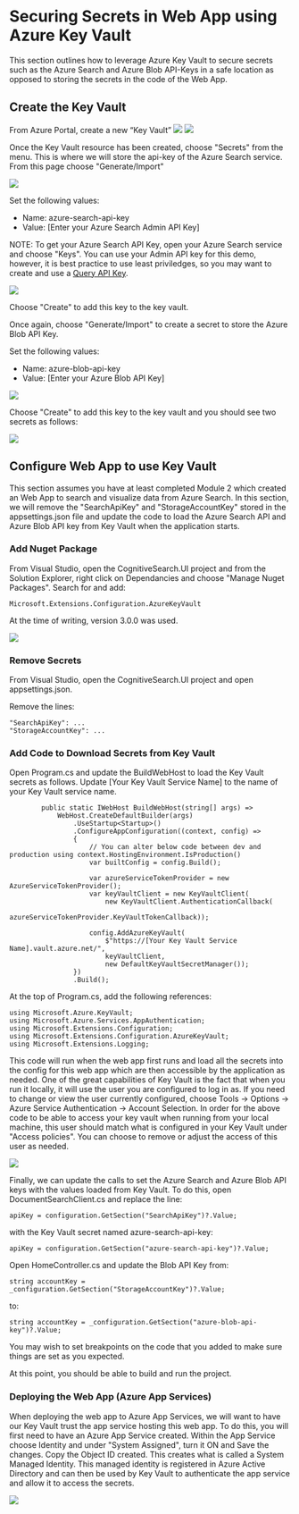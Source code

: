 # Securing Secrets in Web App using Azure Key Vault

This section outlines how to leverage Azure Key Vault to secure secrets such as the Azure Search and Azure Blob API-Keys in a safe location as opposed to storing the secrets in the code of the Web App.

## Create the Key Vault
From Azure Portal, create a new “Key Vault”
![](/images/create-kv-1.png)
![](/images/create-kv-2.png)

Once the Key Vault resource has been created, choose "Secrets" from the menu.  This is where we will store the api-key of the Azure Search service.  From this page choose "Generate/Import"

![](/images/kv-create-secret.png)

Set the following values:
* Name: azure-search-api-key
* Value: [Enter your Azure Search Admin API Key]

NOTE: To get your Azure Search API Key, open your Azure Search service and choose "Keys".  You can use your Admin API key for this demo, however, it is best practice to use least priviledges, so you may want to create and use a [Query API Key](https://docs.microsoft.com/en-us/azure/search/search-security-api-keys).

![](/images/kv-set-secret.png)

Choose "Create" to add this key to the key vault.

Once again, choose "Generate/Import" to create a secret to store the Azure Blob API Key.  

Set the following values:
* Name: azure-blob-api-key
* Value: [Enter your Azure Blob API Key]

![](/images/kv-set-secret-blob.png)

Choose "Create" to add this key to the key vault and you should see two secrets as follows:

![](/images/kv-view-list.png)

## Configure Web App to use Key Vault

This section assumes you have at least completed Module 2 which created an Web App to search and visualize data from Azure Search.  In this section, we will remove the "SearchApiKey" and "StorageAccountKey" stored in the appsettings.json file and update the code to load the Azure Search API and Azure Blob API key from Key Vault when the application starts.


### Add Nuget Package

From Visual Studio, open the CognitiveSearch.UI project and from the Solution Explorer, right click on Dependancies and choose "Manage Nuget Packages".  Search for and add:
```
Microsoft.Extensions.Configuration.AzureKeyVault
```
At the time of writing, version 3.0.0 was used.

![](/images/kv-nuget.png)

### Remove Secrets

From Visual Studio, open the CognitiveSearch.UI project and open appsettings.json.

Remove the lines:
```
"SearchApiKey": ...
"StorageAccountKey": ...
```

### Add Code to Download Secrets from Key Vault

Open Program.cs and update the BuildWebHost to load the Key Vault secrets as follows.  Update [Your Key Vault Service Name] to the name of your Key Vault service name.  

```
        public static IWebHost BuildWebHost(string[] args) =>
            WebHost.CreateDefaultBuilder(args)
                .UseStartup<Startup>()
                .ConfigureAppConfiguration((context, config) =>
                {
                    // You can alter below code between dev and production using context.HostingEnvironment.IsProduction()
                    var builtConfig = config.Build();

                    var azureServiceTokenProvider = new AzureServiceTokenProvider();
                    var keyVaultClient = new KeyVaultClient(
                        new KeyVaultClient.AuthenticationCallback(
                            azureServiceTokenProvider.KeyVaultTokenCallback));

                    config.AddAzureKeyVault(
                        $"https://[Your Key Vault Service Name].vault.azure.net/",
                        keyVaultClient,
                        new DefaultKeyVaultSecretManager());
                })
                .Build();

```

At the top of Program.cs, add the following references:

```
using Microsoft.Azure.KeyVault;
using Microsoft.Azure.Services.AppAuthentication;
using Microsoft.Extensions.Configuration;
using Microsoft.Extensions.Configuration.AzureKeyVault;
using Microsoft.Extensions.Logging;
```

This code will run when the web app first runs and load all the secrets into the config for this web app which are then accessible by the application as needed.  One of the great capabilities of Key Vault is the fact that when you run it locally, it will use the user you are configured to log in as.  If you need to change or view the user currently configured, choose Tools -> Options -> Azure Service Authentication -> Account Selection.  In order for the above code to be able to access your key vault when running from your local machine, this user should match what is configured in your Key Vault under "Access policies".  You can choose to remove or adjust the access of this user as needed.

![](/images/kv-access-policies.png)

Finally, we can update the calls to set the Azure Search and Azure Blob API keys with the values loaded from Key Vault.  To do this, open DocumentSearchClient.cs and replace the line:

```
apiKey = configuration.GetSection("SearchApiKey")?.Value;
```

with the Key Vault secret named azure-search-api-key:
```
apiKey = configuration.GetSection("azure-search-api-key")?.Value;
```

Open HomeController.cs and update the Blob API Key from:

```
string accountKey = _configuration.GetSection("StorageAccountKey")?.Value;
```

to:

```
string accountKey = _configuration.GetSection("azure-blob-api-key")?.Value;
```

You may wish to set breakpoints on the code that you added to make sure things are set as you expected.

At this point, you should be able to build and run the project.

### Deploying the Web App (Azure App Services)

When deploying the web app to Azure App Services, we will want to have our Key Vault trust the app service hosting this web app.  To do this, you will first need to have an Azure App Service created.  Within the App Service choose Identity and under "System Assigned", turn it ON and Save the changes.  Copy the Object ID created.  This creates what is called a System Managed Identity.  This managed identity is registered in Azure Active Directory and can then be used by Key Vault to authenticate the app service and allow it to access the secrets.

![](/images/kv-app-identity.png)
